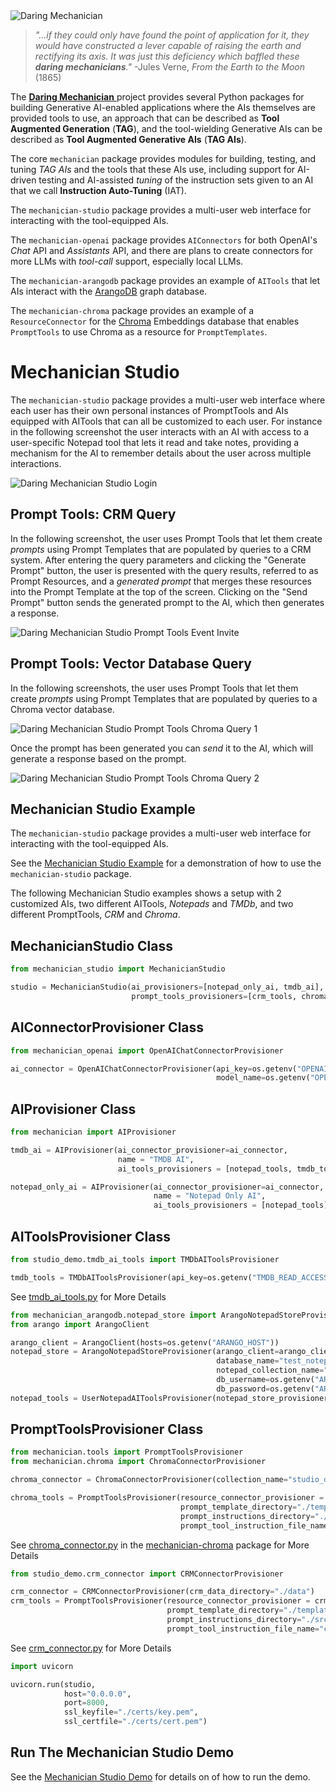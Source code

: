 <img src="docs/images/dm_architecture_1600x840.png" alt="Daring Mechanician"  style="max-width: 100%; height: auto float: right;">

<p style="clear: both; margin-top: 0; font-family: 'Tratatello', serif; color: darkgrey;">

>*"...if they could only have found the point of application for it, they would have constructed a lever capable of raising the earth and rectifying its axis. It was just this deficiency which baffled these **daring mechanicians**."*  -Jules Verne, *From the Earth to the Moon* (1865)


The [**Daring Mechanician** ](https://mechanician.ai) project provides several Python packages for building Generative AI-enabled applications where the AIs themselves are provided tools to use, an approach that can be described as **Tool Augmented Generation** (**TAG**), and the tool-wielding Generative AIs can be described as **Tool Augmented Generative AIs** (**TAG AIs**).

The core `mechanician` package provides modules for building, testing, and tuning *TAG AIs* and the tools that these AIs use, including support for AI-driven testing and AI-assisted *tuning* of the instruction sets given to an AI that we call **Instruction Auto-Tuning** (IAT). 

The `mechanician-studio` package provides a multi-user web interface for interacting with the tool-equipped AIs.

The `mechanician-openai` package provides `AIConnectors` for both OpenAI's *Chat* API and *Assistants* API, and there are plans to create connectors for more LLMs with *tool-call* support, especially local LLMs.

The `mechanician-arangodb` package provides an example of `AITools` that let AIs interact with the [ArangoDB](https://arangodb.com) graph database.

The `mechanician-chroma` package provides an example of a `ResourceConnector` for the [Chroma](https://docs.trychroma.com) Embeddings database that enables `PromptTools` to use Chroma as a resource for `PromptTemplates`.


# Mechanician Studio

The `mechanician-studio` package provides a multi-user web interface where each user has their own personal instances of PromptTools and AIs equipped with AITools that can all be customized to each user. For instance in the following screenshot the user interacts with an AI with access to a user-specific Notepad tool that lets it read and take notes, providing a mechanism for the AI to remember details about the user across multiple interactions.


<img src="docs/images/notepad_todo_animated.gif" alt="Daring Mechanician Studio Login"  style="max-width: 100%; height: auto float: right;">



## Prompt Tools: CRM Query

In the following screenshot, the user uses Prompt Tools that let them create *prompts* using Prompt Templates that are populated by queries to a CRM system. After entering the query parameters and clicking the "Generate Prompt" button, the user is presented with the query results, referred to as Prompt Resources, and a *generated prompt* that merges these resources into the Prompt Template at the top of the screen. Clicking on the "Send Prompt" button sends the generated prompt to the AI, which then generates a response.

<img src="docs/images/event_invite_animated.gif" alt="Daring Mechanician Studio Prompt Tools Event Invite"  style="max-width: 100%; height: auto float: right;">


## Prompt Tools: Vector Database Query

In the following screenshots, the user uses Prompt Tools that let them create *prompts* using Prompt Templates that are populated by queries to a Chroma vector database.

<img src="docs/images/chroma_query_animated_1.gif" alt="Daring Mechanician Studio Prompt Tools Chroma Query 1"  style="max-width: 100%; height: auto float: right;">

Once the prompt has been generated you can *send* it to the AI, which will generate a response based on the prompt.

<img src="docs/images/chroma_query_animated_2.gif" alt="Daring Mechanician Studio Prompt Tools Chroma Query 2"  style="max-width: 100%; height: auto float: right;">



## Mechanician Studio Example

The `mechanician-studio` package provides a multi-user web interface for interacting with the tool-equipped AIs.

See the [Mechanician Studio Example](https://github.com/liebke/mechanician/tree/main/examples/studio_demo) for a demonstration of how to use the `mechanician-studio` package.

The following Mechanician Studio examples shows a setup with 2 customized AIs, two different AITools, *Notepads* and *TMDb*, and two different PromptTools, *CRM* and *Chroma*.


## MechanicianStudio Class

```python
from mechanician_studio import MechanicianStudio

studio = MechanicianStudio(ai_provisioners=[notepad_only_ai, tmdb_ai],
                           prompt_tools_provisioners=[crm_tools, chroma_tools])
```

## AIConnectorProvisioner Class

```python
from mechanician_openai import OpenAIChatConnectorProvisioner

ai_connector = OpenAIChatConnectorProvisioner(api_key=os.getenv("OPENAI_API_KEY"), 
                                              model_name=os.getenv("OPENAI_MODEL_NAME"))
```

## AIProvisioner Class

```python
from mechanician import AIProvisioner

tmdb_ai = AIProvisioner(ai_connector_provisioner=ai_connector,
                        name = "TMDB AI",
                        ai_tools_provisioners = [notepad_tools, tmdb_tools])
```

```python
notepad_only_ai = AIProvisioner(ai_connector_provisioner=ai_connector,
                                name = "Notepad Only AI",
                                ai_tools_provisioners = [notepad_tools])
```

## AIToolsProvisioner Class

```python
from studio_demo.tmdb_ai_tools import TMDbAIToolsProvisioner

tmdb_tools = TMDbAIToolsProvisioner(api_key=os.getenv("TMDB_READ_ACCESS_TOKEN"))
```

See [tmdb_ai_tools.py](https://github.com/liebke/mechanician/blob/main/examples/studio_demo/src/studio_demo/tmdb_ai_tools.py) for More Details


```python
from mechanician_arangodb.notepad_store import ArangoNotepadStoreProvisioner
from arango import ArangoClient

arango_client = ArangoClient(hosts=os.getenv("ARANGO_HOST"))
notepad_store = ArangoNotepadStoreProvisioner(arango_client=arango_client, 
                                              database_name="test_notepad_db",
                                              notepad_collection_name="notepads",
                                              db_username=os.getenv("ARANGO_USERNAME"),
                                              db_password=os.getenv("ARANGO_PASSWORD"))
notepad_tools = UserNotepadAIToolsProvisioner(notepad_store_provisioner=notepad_store)
```

## PromptToolsProvisioner Class

```python
from mechanician.tools import PromptToolsProvisioner
from mechanician.chroma import ChromaConnectorProvisioner

chroma_connector = ChromaConnectorProvisioner(collection_name="studio_demo_collection")

chroma_tools = PromptToolsProvisioner(resource_connector_provisioner = chroma_connector,
                                      prompt_template_directory="./templates",
                                      prompt_instructions_directory="./src/instructions",
                                      prompt_tool_instruction_file_name="rag_prompt_tool_instructions.json") 
```
See [chroma_connector.py](https://github.com/liebke/mechanician/blob/main/packages/mechanician_chroma/src/mechanician_chroma/chroma_connector.py) in the [mechanician-chroma](https://github.com/liebke/mechanician/tree/main/packages/mechanician_chroma) package for More Details

```python
from studio_demo.crm_connector import CRMConnectorProvisioner

crm_connector = CRMConnectorProvisioner(crm_data_directory="./data")
crm_tools = PromptToolsProvisioner(resource_connector_provisioner = crm_connector,
                                   prompt_template_directory="./templates",
                                   prompt_instructions_directory="./src/instructions",
                                   prompt_tool_instruction_file_name="crm_prompt_tool_instructions.json") 
```

See [crm_connector.py](https://github.com/liebke/mechanician/blob/main/packages/mechanician_chroma/src/mechanician_chroma/crm_connector.py) for More Details


```python
import uvicorn

uvicorn.run(studio, 
            host="0.0.0.0", 
            port=8000, 
            ssl_keyfile="./certs/key.pem", 
            ssl_certfile="./certs/cert.pem")
```


## Run The Mechanician Studio Demo

See the [Mechanician Studio Demo](https://github.com/liebke/mechanician/blob/main/examples/studio_demo/README.md) for details on of how to run the demo.

